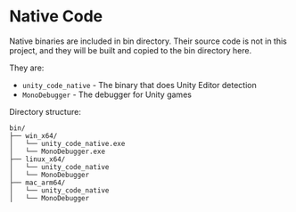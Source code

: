 # Native Code
Native binaries are included in bin directory. Their source code is not in this project, and they will be built and copied to the bin directory here.

They are:
- `unity_code_native` - The binary that does Unity Editor detection
- `MonoDebugger` - The debugger for Unity games

Directory structure:
```
bin/
├── win_x64/
│   └── unity_code_native.exe
│   └── MonoDebugger.exe
├── linux_x64/
│   └── unity_code_native
│   └── MonoDebugger
├── mac_arm64/
│   └── unity_code_native
│   └── MonoDebugger
```
